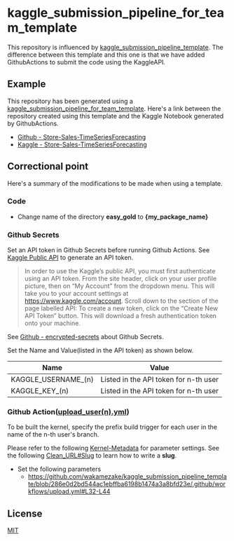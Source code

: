 # kaggle_submission_pipeline_for_team_template

This repository is influenced by [kaggle_submission_pipeline_template](https://github.com/wakamezake/kaggle_submission_pipeline_template).
The difference between this template and this one is that we have added GithubActions to submit the code using the KaggleAPI.

## Example
This repository has been generated using a [kaggle_submission_pipeline_for_team_template](https://github.com/sexytant/kaggle_submission_pipeline_for_team_template).
Here's a link between the repository created using this template and the Kaggle Notebook generated by GithubActions.

- [Github - Store-Sales-TimeSeriesForecasting](https://github.com/sexytant/Store-Sales-TimeSeriesForecasting)
- [Kaggle - Store-Sales-TimeSeriesForecasting](https://www.kaggle.com/tadashikojima/store-sales-timeseriesforecasting)

## Correctional point
Here's a summary of the modifications to be made when using a template.

### Code
- Change name of the directory **easy_gold** to **{my_package_name}**

### Github Secrets
Set an API token in Github Secrets before running Github Actions.
See [Kaggle Public API](https://www.kaggle.com/docs/api) to generate an API token.

> In order to use the Kaggle’s public API, you must first authenticate using an API token. From the site header, click on your user profile picture, then on “My Account” from the dropdown menu. This will take you to your account settings at https://www.kaggle.com/account. Scroll down to the section of the page labelled API:
To create a new token, click on the “Create New API Token” button. This will download a fresh authentication token onto your machine.

See [Github - encrypted-secrets](https://docs.github.com/en/free-pro-team@latest/actions/reference/encrypted-secrets) about Github Secrets.

Set the Name and Value(listed in the API token) as shown below.

|  Name  |  Value  |
| ---- | ---- |
|  KAGGLE_USERNAME_(n)  |  Listed in the API token for n-th user  |
|  KAGGLE_KEY_(n)  |  Listed in the API token for n-th user  |

### Github Action([upload_user(n).yml](https://github.com/wakamezake/kaggle_submission_pipeline_template/blob/master/.github/workflows/upload_user1.yml))
To be built the kernel, specify the prefix build trigger for each user in the name of the n-th user's branch.

Please refer to the following [Kernel-Metadata](https://github.com/Kaggle/kaggle-api/wiki/Kernel-Metadata) for parameter settings.
See the following [Clean_URL#Slug](https://en.wikipedia.org/wiki/Clean_URL#Slug) to learn how to write a **slug**.

- Set the following parameters
  - https://github.com/wakamezake/kaggle_submission_pipeline_template/blob/286e0d2bd544ac1ebffba6198b1474a3a8bfd23e/.github/workflows/upload.yml#L32-L44


## License
[MIT](https://github.com/wakamezake/kaggle_submission_pipeline_template/blob/master/LICENSE)